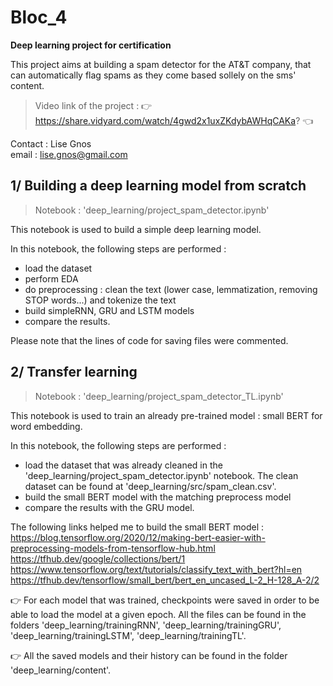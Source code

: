 # Bloc_4
**Deep learning project for certification**

This project aims at building a spam detector for the AT&T company, that can automatically flag spams as they come based sollely on the sms' content.  

> Video link of the project : 👉 https://share.vidyard.com/watch/4gwd2x1uxZKdybAWHqCAKa? 👈

Contact : Lise Gnos  
email : lise.gnos@gmail.com  

## 1/ Building a deep learning model from scratch

> Notebook : 'deep_learning/project_spam_detector.ipynb'  

This notebook is used to build a simple deep learning model.  

In this notebook, the following steps are performed :  
- load the dataset
- perform EDA
- do preprocessing : clean the text (lower case, lemmatization, removing STOP words...) and tokenize the text
- build simpleRNN, GRU and LSTM models
- compare the results.

Please note that the lines of code for saving files were commented.

## 2/ Transfer learning

> Notebook : 'deep_learning/project_spam_detector_TL.ipynb'  

This notebook is used to train an already pre-trained model : small BERT for word embedding.

In this notebook, the following steps are performed :  
- load the dataset that was already cleaned in the 'deep_learning/project_spam_detector.ipynb' notebook. The clean dataset can be found at 'deep_learning/src/spam_clean.csv'.
- build the small BERT model with the matching preprocess model
- compare the results with the GRU model.

The following links helped me to build the small BERT model :  
https://blog.tensorflow.org/2020/12/making-bert-easier-with-preprocessing-models-from-tensorflow-hub.html  
https://tfhub.dev/google/collections/bert/1  
https://www.tensorflow.org/text/tutorials/classify_text_with_bert?hl=en  
https://tfhub.dev/tensorflow/small_bert/bert_en_uncased_L-2_H-128_A-2/2  


👉 For each model that was trained, checkpoints were saved in order to be able to load the model at a given epoch. All the files can be found in the folders 'deep_learning/trainingRNN', 'deep_learning/trainingGRU', 'deep_learning/trainingLSTM', 'deep_learning/trainingTL'.  

👉 All the saved models and their history can be found in the folder 'deep_learning/content'.

